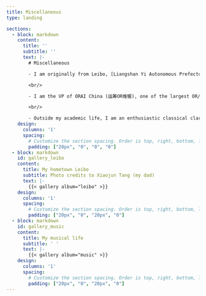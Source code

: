 ```yaml
---
title: Miscellaneous
type: landing

sections:
  - block: markdown
    content:
      title: ''
      subtitle: ''
      text: |-
        # Miscellaneous

        - I am originally from Leibo, [Liangshan Yi Autonomous Prefecture](https://en.wikipedia.org/wiki/Liangshan_Yi_Autonomous_Prefecture), Sichuan, China, where my parents still reside and work. It remains one of the least developed regions in the country and it's predominantly inhabited by the [Yi ethnic minority](https://en.wikipedia.org/wiki/Yi_people). Although, coincidentally, my first name is Yi (懿), I am not ethnically Yi (彝). My hometown has absolutely gorgeous scenaries as you can see from the [photos](#gallery_leibo) below, but its people suffer from huge inequities in many aspects of their lives such as education, healthcare, living condition and so on. My experience growing up there largely shapes my research interest in diversity, equity, and inclusion (DEI).

        <br/>

        - I am the VP of ORAI China (运筹OR帷幄), one of the largest OR/OM communities in China, currently having more than 100,000 subscribers and more than 100 content contributors who are mostly undergraduate or graduate student volunteers majoring in OR, OM, IE, AI, or related fields. We are a non-profit organization that produces daily contents primarily in mandarin Chinese that promotes public awareness, interest, and understanding about the benefits of OR and analytics. Our content includes academic articles (e.g., lit. review, top journal paper intro), news/announcements (e.g., international/local conference info), short videos, regular meet-ups, and invited talk sessions. Find us on Wechat Subscriptions (Search: 运筹OR帷幄), [Zhihu](https://www.zhihu.com/org/yun-chou-orwei-wo), and [Bilibili](https://space.bilibili.com/403058474/).

        <br/>

        - Outside my academic life, I am an enthusiastic classical clarinetist and recently started to learn band conducting. I was the captain (i.e., student leader) of the Tsinghua University Symphonic Band from 2013-2014. I played the clarinet in University of Minnesota University Band, Campus Orchestra, and Summer Orchestra for many years. I also played a clarinet duet with my roommate in his doctoral recital and conducted the UMN University Band in spring 2021.
    design:
      columns: '1'
      spacing:
        # Customize the section spacing. Order is top, right, bottom, left.
        padding: ["20px", "0", "0", "0"]
  - block: markdown
    id: gallery_leibo
    content:
      title: My hometown Leibo
      subtitle: Photo credits to Xiaojun Tang (my dad)
      text: |-
        {{< gallery album="leibo" >}}
    design:
      columns: '1'
      spacing:
        # Customize the section spacing. Order is top, right, bottom, left.
        padding: ["20px", "0", "20px", "0"]
  - block: markdown
    id: gallery_music
    content:
      title: My musical life
      subtitle: ' '
      text: |-
        {{< gallery album="music" >}}
    design:
      columns: '1'
      spacing:
        # Customize the section spacing. Order is top, right, bottom, left.
        padding: ["20px", "0", "20px", "0"]
---
```

